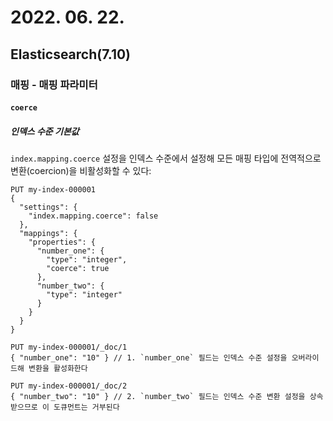 # 2022. 06. 22.

## Elasticsearch(7.10)

### 매핑 - 매핑 파라미터

#### `coerce`

##### 인덱스 수준 기본값

`index.mapping.coerce` 설정을 인덱스 수준에서 설정해 모든 매핑 타입에 전역적으로 변환(coercion)을 비활성화할 수 있다:

```http
PUT my-index-000001
{
  "settings": {
    "index.mapping.coerce": false
  },
  "mappings": {
    "properties": {
      "number_one": {
        "type": "integer",
        "coerce": true
      },
      "number_two": {
        "type": "integer"
      }
    }
  }
}

PUT my-index-000001/_doc/1
{ "number_one": "10" } // 1. `number_one` 필드는 인덱스 수준 설정을 오버라이드해 변환을 활성화한다

PUT my-index-000001/_doc/2
{ "number_two": "10" } // 2. `number_two` 필드는 인덱스 수준 변환 설정을 상속받으므로 이 도큐먼트는 거부된다
```

